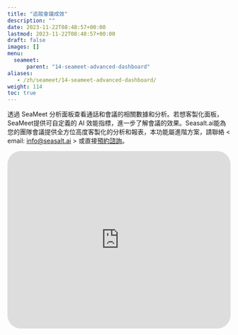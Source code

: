 ```yaml
---
title: "追蹤會議成效"
description: ""
date: 2023-11-22T08:48:57+00:00
lastmod: 2023-11-22T08:48:57+00:00
draft: false
images: []
menu:
  seameet:
      parent: "14-seameet-advanced-dashboard"
aliases:
   - /zh/seameet/14-seameet-advanced-dashboard/
weight: 114
toc: true
---
```


透過 SeaMeet 分析面板查看通話和會議的相關數據和分析。若想客製化面板，SeaMeet提供可自定義的 AI 效能指標，進一步了解會議的效果。Seasalt.ai能為您的團隊會議提供全方位高度客製化的分析和報表，本功能屬進階方案，請聯絡 < email: info@seasalt.ai > 或直接[預約諮詢](https://meetings.hubspot.com/seasalt-ai/seasalt-meeting)。

<iframe width="100%" height="400" src="https://www.youtube.com/embed/QdA7l8F6LBk" title="YouTube video player" frameborder="0" allow="accelerometer; autoplay; clipboard-write; encrypted-media; gyroscope; picture-in-picture" allowfullscreen style="border-radius: 30px;"></iframe>
